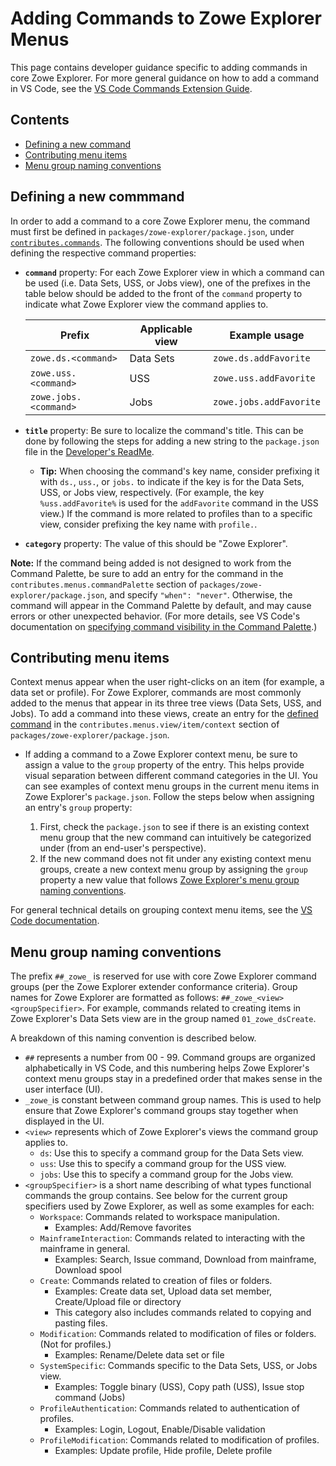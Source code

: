 # Adding Commands to Zowe Explorer Menus

This page contains developer guidance specific to adding commands in core Zowe Explorer. For more general guidance on how to add a command in VS Code, see the [VS Code Commands Extension Guide](https://code.visualstudio.com/api/extension-guides/command).

## Contents

- [Defining a new command](#defining-a-new-commmand)
- [Contributing menu items](#contributing-menu-items)
- [Menu group naming conventions](#menu-group-naming-conventions)

## Defining a new commmand

In order to add a command to a core Zowe Explorer menu, the command must first be defined in `packages/zowe-explorer/package.json`, under [`contributes.commands`](https://code.visualstudio.com/api/references/contribution-points#contributes.commands). The following conventions should be used when defining the respective command properties:

- **`command`** property: For each Zowe Explorer view in which a command can be used (i.e. Data Sets, USS, or Jobs view), one of the prefixes in the table below should be added to the front of the `command` property to indicate what Zowe Explorer view the command applies to.

  | Prefix                | Applicable view | Example usage           |
  | --------------------- | --------------- | ----------------------- |
  | `zowe.ds.<command>`   | Data Sets       | `zowe.ds.addFavorite`   |
  | `zowe.uss.<command>`  | USS             | `zowe.uss.addFavorite`  |
  | `zowe.jobs.<command>` | Jobs            | `zowe.jobs.addFavorite` |

- **`title`** property: Be sure to localize the command's title. This can be done by following the steps for adding a new string to the `package.json` file in the [Developer's ReadMe](https://github.com/zowe/vscode-extension-for-zowe/blob/master/docs/Developer's%20ReadMe.md#adding-strings).

  - **Tip:** When choosing the command's key name, consider prefixing it with `ds.`, `uss.`, or `jobs.` to indicate if the key is for the Data Sets, USS, or Jobs view, respectively. (For example, the key `%uss.addFavorite%` is used for the `addFavorite` command in the USS view.) If the command is more related to profiles than to a specific view, consider prefixing the key name with `profile.`.

- **`category`** property: The value of this should be "Zowe Explorer".

**Note:** If the command being added is not designed to work from the Command Palette, be sure to add an entry for the command in the `contributes.menus.commandPalette` section of `packages/zowe-explorer/package.json`, and specify `"when": "never"`. Otherwise, the command will appear in the Command Palette by default, and may cause errors or other unexpected behavior. (For more details, see VS Code's documentation on [specifying command visibility in the Command Palette](https://code.visualstudio.com/api/references/contribution-points#Context-specific-visibility-of-Command-Palette-menu-items).)

## Contributing menu items

Context menus appear when the user right-clicks on an item (for example, a data set or profile). For Zowe Explorer, commands are most commonly added to the menus that appear in its three tree views (Data Sets, USS, and Jobs). To add a command into these views, create an entry for the [defined command](#defining-a-new-commmand) in the `contributes.menus.view/item/context` section of `packages/zowe-explorer/package.json`.

- If adding a command to a Zowe Explorer context menu, be sure to assign a value to the `group` property of the entry. This helps provide visual separation between different command categories in the UI. You can see examples of context menu groups in the current menu items in Zowe Explorer's `package.json`. Follow the steps below when assigning an entry's `group` property:

  1. First, check the `package.json` to see if there is an existing context menu group that the new command can intuitively be categorized under (from an end-user's perspective).
  1. If the new command does not fit under any existing context menu groups, create a new context menu group by assigning the `group` property a new value that follows [Zowe Explorer's menu group naming conventions](#menu-group-naming-conventions).

For general technical details on grouping context menu items, see the [VS Code documentation](https://code.visualstudio.com/api/references/contribution-points#Sorting-of-groups).

## Menu group naming conventions

The prefix `##_zowe_` is reserved for use with core Zowe Explorer command groups (per the Zowe Explorer extender conformance criteria). Group names for Zowe Explorer are formatted as follows: `##_zowe_<view><groupSpecifier>`. For example, commands related to creating items in Zowe Explorer's Data Sets view are in the group named `01_zowe_dsCreate`.

A breakdown of this naming convention is described below.

- `##` represents a number from 00 - 99. Command groups are organized alphabetically in VS Code, and this numbering helps Zowe Explorer's context menu groups stay in a predefined order that makes sense in the user interface (UI).
- `_zowe_`is constant between command group names. This is used to help ensure that Zowe Explorer's command groups stay together when displayed in the UI.
- `<view>` represents which of Zowe Explorer's views the command group applies to.
  - `ds`: Use this to specify a command group for the Data Sets view.
  - `uss`: Use this to specify a command group for the USS view.
  - `jobs`: Use this to specify a command group for the Jobs view.
- `<groupSpecifier>` is a short name describing of what types functional commands the group contains. See below for the current group specifiers used by Zowe Explorer, as well as some examples for each:
  - `Workspace`: Commands related to workspace manipulation.
    - Examples: Add/Remove favorites
  - `MainframeInteraction`: Commands related to interacting with the mainframe in general.
    - Examples: Search, Issue command, Download from mainframe, Download spool
  - `Create`: Commands related to creation of files or folders.
    - Examples: Create data set, Upload data set member, Create/Upload file or directory
    - This category also includes commands related to copying and pasting files.
  - `Modification`: Commands related to modification of files or folders. (Not for profiles.)
    - Examples: Rename/Delete data set or file
  - `SystemSpecific`: Commands specific to the Data Sets, USS, or Jobs view.
    - Examples: Toggle binary (USS), Copy path (USS), Issue stop command (Jobs)
  - `ProfileAuthentication`: Commands related to authentication of profiles.
    - Examples: Login, Logout, Enable/Disable validation
  - `ProfileModification`: Commands related to modification of profiles.
    - Examples: Update profile, Hide profile, Delete profile
